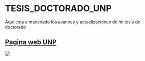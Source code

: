 # TESIS_DOCTORADO_UNP
Aqui esta almacenado los avances y actualizaciones de mi tesis de doctorado

## [Pagina web UNP](http://www.unp.edu.pe/)
![]([http://www.unp.edu.pe/escudo/](https://upload.wikimedia.org/wikipedia/commons/2/25/Escudo_Universidad_Nacional_de_Piura.png))

